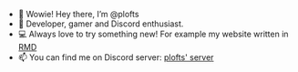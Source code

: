 - 👋 Wowie! Hey there, I’m @plofts
- 👀 Developer, gamer and Discord enthusiast.
- 💻 Always love to try something new! For example my website written in [RMD](https://plofts.github.io/plofts-website/)
- 📫 You can find me on Discord server: [plofts' server](https://discord.gg/xn3cKJvcNE)
